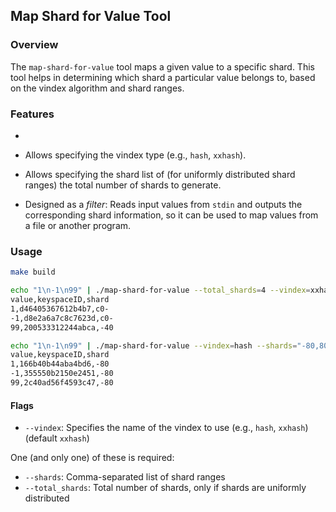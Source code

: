 ## Map Shard for Value Tool

### Overview

The `map-shard-for-value` tool maps a given value to a specific shard. This tool helps in determining
which shard a particular value belongs to, based on the vindex algorithm and shard ranges.

### Features
- 

- Allows specifying the vindex type (e.g., `hash`, `xxhash`).
- Allows specifying the shard list of (for uniformly distributed shard ranges) the total number of shards to generate.
- Designed as a _filter_: Reads input values from `stdin` and outputs the corresponding shard information, so it can be
  used to map values from a file or another program.

### Usage

```sh
make build
```

```sh
echo "1\n-1\n99" | ./map-shard-for-value --total_shards=4 --vindex=xxhash
value,keyspaceID,shard
1,d46405367612b4b7,c0-
-1,d8e2a6a7c8c7623d,c0-
99,200533312244abca,-40

echo "1\n-1\n99" | ./map-shard-for-value --vindex=hash --shards="-80,80-"
value,keyspaceID,shard
1,166b40b44aba4bd6,-80
-1,355550b2150e2451,-80
99,2c40ad56f4593c47,-80
```

#### Flags

- `--vindex`: Specifies the name of the vindex to use (e.g., `hash`, `xxhash`) (default `xxhash`)

One (and only one) of these is required:

- `--shards`: Comma-separated list of shard ranges
- `--total_shards`: Total number of shards, only if shards are uniformly distributed

